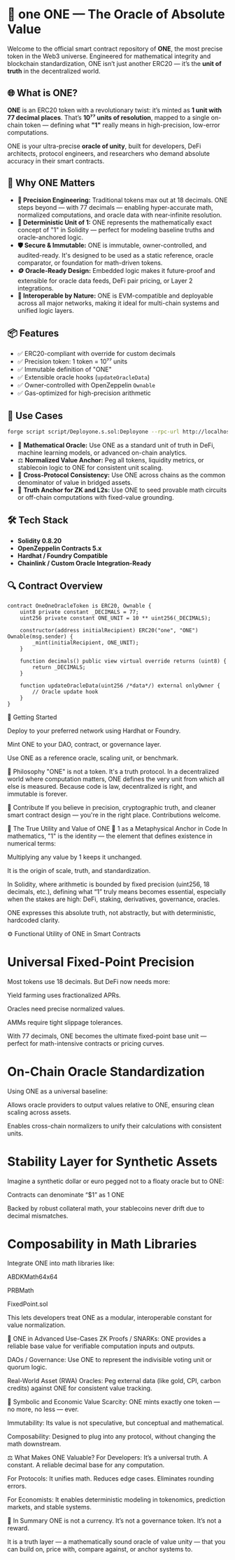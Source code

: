 # 🧠 one ONE — The Oracle of Absolute Value

Welcome to the official smart contract repository of **ONE**, the most precise token in the Web3 universe. Engineered for mathematical integrity and blockchain standardization, ONE isn’t just another ERC20 — it’s the **unit of truth** in the decentralized world.

## 🌐 What is ONE?

**ONE** is an ERC20 token with a revolutionary twist: it’s minted as **1 unit with 77 decimal places**. That’s **10⁷⁷ units of resolution**, mapped to a single on-chain token — defining what **"1"** really means in high-precision, low-error computations.

ONE is your ultra-precise **oracle of unity**, built for developers, DeFi architects, protocol engineers, and researchers who demand absolute accuracy in their smart contracts.

## 💎 Why ONE Matters

- **🔬 Precision Engineering:** Traditional tokens max out at 18 decimals. ONE steps beyond — with 77 decimals — enabling hyper-accurate math, normalized computations, and oracle data with near-infinite resolution.
- **🧮 Deterministic Unit of 1:** ONE represents the mathematically exact concept of "1" in Solidity — perfect for modeling baseline truths and oracle-anchored logic.
- **🛡️ Secure & Immutable:** ONE is immutable, owner-controlled, and audited-ready. It's designed to be used as a static reference, oracle comparator, or foundation for math-driven tokens.
- **🪙 Oracle-Ready Design:** Embedded logic makes it future-proof and extensible for oracle data feeds, DeFi pair pricing, or Layer 2 integrations.
- **🔗 Interoperable by Nature:** ONE is EVM-compatible and deployable across all major networks, making it ideal for multi-chain systems and unified logic layers.

## 📦 Features

- ✅ ERC20-compliant with override for custom decimals
- ✅ Precision token: 1 token = 10⁷⁷ units
- ✅ Immutable definition of "ONE"
- ✅ Extensible oracle hooks (`updateOracleData`)
- ✅ Owner-controlled with OpenZeppelin `Ownable`
- ✅ Gas-optimized for high-precision arithmetic

## 🧰 Use Cases
```bash
forge script script/Deployone.s.sol:Deployone --rpc-url http://localhost:8545 --broadcast --sender 0xf39Fd6e51aad88F6F4ce6Ab8827279cfffb92266
```
- 🧠 **Mathematical Oracle:** Use ONE as a standard unit of truth in DeFi, machine learning models, or advanced on-chain analytics.
- ⚖️ **Normalized Value Anchor:** Peg all tokens, liquidity metrics, or stablecoin logic to ONE for consistent unit scaling.
- 🌉 **Cross-Protocol Consistency:** Use ONE across chains as the common denominator of value in bridged assets.
- 🔮 **Truth Anchor for ZK and L2s:** Use ONE to seed provable math circuits or off-chain computations with fixed-value grounding.

## 🛠 Tech Stack

- **Solidity 0.8.20**
- **OpenZeppelin Contracts 5.x**
- **Hardhat / Foundry Compatible**
- **Chainlink / Custom Oracle Integration-Ready**

## 🔍 Contract Overview

```solidity
contract OneOneOracleToken is ERC20, Ownable {
    uint8 private constant _DECIMALS = 77;
    uint256 private constant ONE_UNIT = 10 ** uint256(_DECIMALS);

    constructor(address initialRecipient) ERC20("one", "ONE") Ownable(msg.sender) {
        _mint(initialRecipient, ONE_UNIT);
    }

    function decimals() public view virtual override returns (uint8) {
        return _DECIMALS;
    }

    function updateOracleData(uint256 /*data*/) external onlyOwner {
        // Oracle update hook
    }
}
```
🚀 Getting Started

Deploy to your preferred network using Hardhat or Foundry.

Mint ONE to your DAO, contract, or governance layer.

Use ONE as a reference oracle, scaling unit, or benchmark.

🧭 Philosophy
"ONE" is not a token. It's a truth protocol.
In a decentralized world where computation matters, ONE defines the very unit from which all else is measured. Because code is law, decentralized is right, and immutable is forever.

🤝 Contribute
If you believe in precision, cryptographic truth, and cleaner smart contract design — you're in the right place. Contributions welcome.



🧠 The True Utility and Value of ONE
🔹 1 as a Metaphysical Anchor in Code
In mathematics, "1" is the identity — the element that defines existence in numerical terms:

Multiplying any value by 1 keeps it unchanged.

It is the origin of scale, truth, and standardization.

In Solidity, where arithmetic is bounded by fixed precision (uint256, 18 decimals, etc.), defining what “1” truly means becomes essential, especially when the stakes are high: DeFi, staking, derivatives, governance, oracles.

ONE expresses this absolute truth, not abstractly, but with deterministic, hardcoded clarity.

⚙️ Functional Utility of ONE in Smart Contracts

# Universal Fixed-Point Precision
Most tokens use 18 decimals. But DeFi now needs more:

Yield farming uses fractionalized APRs.

Oracles need precise normalized values.

AMMs require tight slippage tolerances.

With 77 decimals, ONE becomes the ultimate fixed-point base unit — perfect for math-intensive contracts or pricing curves.

# On-Chain Oracle Standardization
Using ONE as a universal baseline:

Allows oracle providers to output values relative to ONE, ensuring clean scaling across assets.

Enables cross-chain normalizers to unify their calculations with consistent units.

# Stability Layer for Synthetic Assets
Imagine a synthetic dollar or euro pegged not to a floaty oracle but to ONE:

Contracts can denominate “$1” as 1 ONE

Backed by robust collateral math, your stablecoins never drift due to decimal mismatches.

# Composability in Math Libraries
Integrate ONE into math libraries like:

ABDKMath64x64

PRBMath

FixedPoint.sol

This lets developers treat ONE as a modular, interoperable constant for value normalization.

🧬 ONE in Advanced Use-Cases
ZK Proofs / SNARKs: ONE provides a reliable base value for verifiable computation inputs and outputs.

DAOs / Governance: Use ONE to represent the indivisible voting unit or quorum logic.

Real-World Asset (RWA) Oracles: Peg external data (like gold, CPI, carbon credits) against ONE for consistent value tracking.

🔗 Symbolic and Economic Value
Scarcity: ONE mints exactly one token — no more, no less — ever.

Immutability: Its value is not speculative, but conceptual and mathematical.

Composability: Designed to plug into any protocol, without changing the math downstream.

⚖️ What Makes ONE Valuable?
For Developers: It’s a universal truth. A constant. A reliable decimal base for any computation.

For Protocols: It unifies math. Reduces edge cases. Eliminates rounding errors.

For Economists: It enables deterministic modeling in tokenomics, prediction markets, and stable systems.

🏁 In Summary
ONE is not a currency. It’s not a governance token. It’s not a reward.

It is a truth layer — a mathematically sound oracle of value unity — that you can build on, price with, compare against, or anchor systems to.

